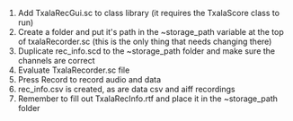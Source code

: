 1. Add TxalaRecGui.sc to class library (it requires the TxalaScore class to run)
2. Create a folder and put it's path in the ~storage_path variable at the top of txalaRecorder.sc
(this is the only thing that needs changing there)
3. Duplicate rec_info.scd to the ~storage_path folder and make sure the channels are correct
4. Evaluate TxalaRecorder.sc file
5. Press Record to record audio and data
6. rec_info.csv is created, as are data csv and aiff recordings
7. Remember to fill out TxalaRecInfo.rtf and place it in the ~storage_path folder